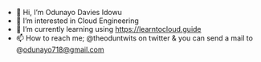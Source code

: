 - 👋 Hi, I’m Odunayo Davies Idowu
- 👀 I’m interested in Cloud Engineering
- 🌱 I’m currently learning using https://learntocloud.guide
- 📫 How to reach me; @theoduntwits on twitter & you can send a mail to @odunayo718@gmail.com

<!---
odunsii/odunsii is a ✨ special ✨ repository because its `README.md` (this file) appears on your GitHub profile.
You can click the Preview link to take a look at your changes.
--->
